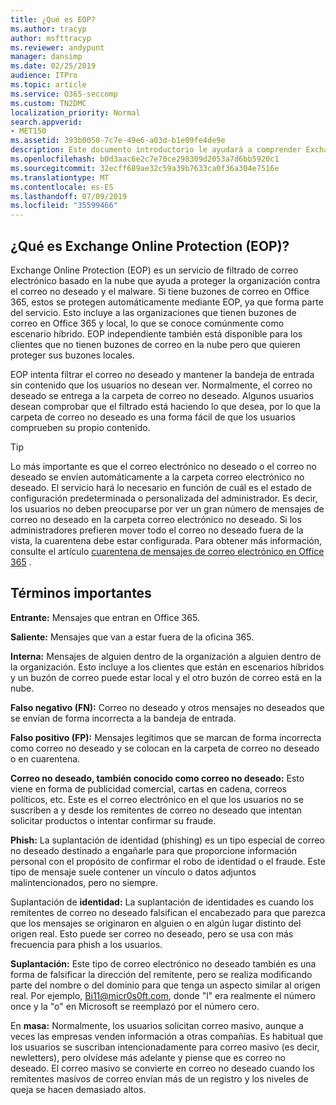 ```yaml
---
title: ¿Qué es EOP?
ms.author: tracyp
author: msfttracyp
ms.reviewer: andypunt
manager: dansimp
ms.date: 02/25/2019
audience: ITPro
ms.topic: article
ms.service: O365-seccomp
ms.custom: TN2DMC
localization_priority: Normal
search.appverid:
- MET150
ms.assetid: 393b0050-7c7e-49e6-a03d-b1e09fe4de9e
description: Este documento introductorio le ayudará a comprender Exchange Online Protection (EOP) y una terminología importante. Esto es aplicable a los clientes de Office 365 que protegen buzones de correo hospedados en la nube de Exchange Online y a clientes independientes de EOP que protegen buzones locales como Exchange Server 2016.
ms.openlocfilehash: b0d3aac6e2c7e70ce298309d2053a7d6bb5920c1
ms.sourcegitcommit: 32ecff689ae32c59a39b7633ca0f36a304e7516e
ms.translationtype: MT
ms.contentlocale: es-ES
ms.lasthandoff: 07/09/2019
ms.locfileid: "35599466"
---
```

## <a name="what-is-exchange-online-protection-eop"></a>¿Qué es Exchange Online Protection (EOP)?

Exchange Online Protection (EOP) es un servicio de filtrado de correo electrónico basado en la nube que ayuda a proteger la organización contra el correo no deseado y el malware. Si tiene buzones de correo en Office 365, estos se protegen automáticamente mediante EOP, ya que forma parte del servicio. Esto incluye a las organizaciones que tienen buzones de correo en Office 365 y local, lo que se conoce comúnmente como escenario híbrido. EOP independiente también está disponible para los clientes que no tienen buzones de correo en la nube pero que quieren proteger sus buzones locales. 

EOP intenta filtrar el correo no deseado y mantener la bandeja de entrada sin contenido que los usuarios no desean ver. Normalmente, el correo no deseado se entrega a la carpeta de correo no deseado. Algunos usuarios desean comprobar que el filtrado está haciendo lo que desea, por lo que la carpeta de correo no deseado es una forma fácil de que los usuarios comprueben su propio contenido.  

> [!TIP]
> Lo más importante es que el correo electrónico no deseado o el correo no deseado se envíen automáticamente a la carpeta correo electrónico no deseado. El servicio hará lo necesario en función de cuál es el estado de configuración predeterminada o personalizada del administrador. Es decir, los usuarios no deben preocuparse por ver un gran número de mensajes de correo no deseado en la carpeta correo electrónico no deseado. Si los administradores prefieren mover todo el correo no deseado fuera de la vista, la cuarentena debe estar configurada. Para obtener más información, consulte el artículo [cuarentena de mensajes de correo electrónico en Office 365](../quarantine-email-messages.md) .

## <a name="important-terms"></a>Términos importantes

**Entrante:** Mensajes que entran en Office 365.

**Saliente:** Mensajes que van a estar fuera de la oficina 365.

**Interna:** Mensajes de alguien dentro de la organización a alguien dentro de la organización. Esto incluye a los clientes que están en escenarios híbridos y un buzón de correo puede estar local y el otro buzón de correo está en la nube.

**Falso negativo (FN):** Correo no deseado y otros mensajes no deseados que se envían de forma incorrecta a la bandeja de entrada.

**Falso positivo (FP):** Mensajes legítimos que se marcan de forma incorrecta como correo no deseado y se colocan en la carpeta de correo no deseado o en cuarentena.

**Correo no deseado, también conocido como correo no deseado:** Esto viene en forma de publicidad comercial, cartas en cadena, correos políticos, etc. Este es el correo electrónico en el que los usuarios no se suscriben a y desde los remitentes de correo no deseado que intentan solicitar productos o intentar confirmar su fraude.

**Phish:** La suplantación de identidad (phishing) es un tipo especial de correo no deseado destinado a engañarle para que proporcione información personal con el propósito de confirmar el robo de identidad o el fraude. Este tipo de mensaje suele contener un vínculo o datos adjuntos malintencionados, pero no siempre.

Suplantación de **identidad:** La suplantación de identidades es cuando los remitentes de correo no deseado falsifican el encabezado para que parezca que los mensajes se originaron en alguien o en algún lugar distinto del origen real. Esto puede ser correo no deseado, pero se usa con más frecuencia para phish a los usuarios.

**Suplantación:** Este tipo de correo electrónico no deseado también es una forma de falsificar la dirección del remitente, pero se realiza modificando parte del nombre o del dominio para que tenga un aspecto similar al origen real. Por ejemplo, Bi11@micr0s0ft.com, donde "l" era realmente el número once y la "o" en Microsoft se reemplazó por el número cero.

En **masa:** Normalmente, los usuarios solicitan correo masivo, aunque a veces las empresas venden información a otras compañías. Es habitual que los usuarios se suscriban intencionadamente para correo masivo (es decir, newletters), pero olvídese más adelante y piense que es correo no deseado. El correo masivo se convierte en correo no deseado cuando los remitentes masivos de correo envían más de un registro y los niveles de queja se hacen demasiado altos.
